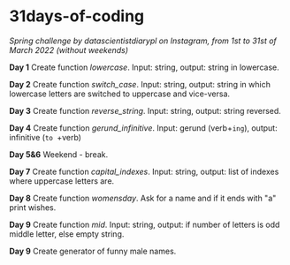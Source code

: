 # 31days-of-coding
*Spring challenge by datascientistdiarypl on Instagram, from 1st to 31st of March 2022 (without weekends)*

**Day 1**
Create function *lowercase*. Input: string, output: string in lowercase. 

**Day 2**
Create function *switch_case*. Input: string, output: string in which lowercase letters are switched to uppercase and vice-versa. 

**Day 3**
Create function *reverse_string*. Input: string, output: string reversed.

**Day 4**
Create function *gerund_infinitive*. Input: gerund (verb+`ing`), output: infinitive (`to `+verb)

**Day 5&6**
Weekend - break.

**Day 7**
Create function *capital_indexes*. Input: string, output: list of indexes where uppercase letters are.

**Day 8**
Create function *womensday*. Ask for a name and if it ends with "a" print wishes.

**Day 9**
Create function *mid*. Input: string, output: if number of letters is odd middle letter, else empty string.

**Day 9**
Create generator of funny male names.
